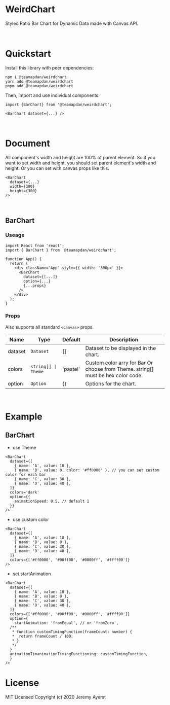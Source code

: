 # WeirdChart

Styled Ratio Bar Chart for Dynamic Data made with Canvas API.

<br>

# Quickstart

Install this library with peer dependencies:

```shell
npm i @teamapdan/weirdchart
yarn add @teamapdan/weirdchart
pnpm add @teamapdan/weirdchart
```

Then, import and use individual components:

```tsx
import {BarChart} from '@teamapdan/weirdchart';

<BarChart dataset={...} />
```

<br>

# Document

All component's width and height are 100% of parent element. So if you want to set width and height, you should set parent element's width and height. Or you can set with canvas props like this.

```tsx
<BarChart
  dataset={...}
  width={300}
  height={300}
/>
```

<br>

## BarChart

### Useage

```tsx
import React from 'react';
import { BarChart } from '@teamapdan/weirdchart';

function App() {
  return (
    <div className="App" style={{ width: '300px' }}>
      <BarChart
        dataset={[...]}
        option={...}
        {...props}
      />
    </div>
  );
}
```

### Props

Also supports all standard `<canvas>` props.

<table>
  <thead>
	<tr>
	  <th>Name</th>
	  <th>Type</th>
	  <th>Default</th>
	  <th>Description</th>
	</tr>
  </thead>
  <tbody>
	<tr>
	  <td>dataset</td>
	  <td><code>Dataset</code></td>
	  <td>[]</td>
	  <td>Dataset to be displayed in the chart.</td>
	</tr>
	<tr>
	  <td>colors</td>
	  <td><code>string[] | Theme</code></td>
	  <td>'pastel'</td>
	  <td>Custom color arry for Bar Or choose from Theme. string[] must be hex color code.</td>
	</tr>
	<tr>
	  <td>option</td>
	  <td><code>Option</code></td>
	  <td>{}</td>
	  <td>Options for the chart.</td>
	</tr>
  </tbody>
</table>

<br>

# Example

## BarChart

- use Theme

```tsx
<BarChart
  dataset={[
    { name: 'A', value: 10 },
    { name: 'B', value: 0, color: '#ff0000' }, // you can set custom color for each bar
    { name: 'C', value: 30 },
    { name: 'D', value: 40 },
  ]}
  colors='dark'
  option={{
    animationSpeed: 0.5, // default 1
  }}
/>
```

- use custom color

```tsx
<BarChart
  dataset={[
    { name: 'A', value: 10 },
    { name: 'B', value: 0 },
    { name: 'C', value: 30 },
    { name: 'D', value: 40 },
  ]}
  colors={['#ff0000', '#00ff00', '#0000ff', '#ffff00']}
/>
```

- set startAnimation

```tsx
<BarChart
  dataset={[
	{ name: 'A', value: 10 },
	{ name: 'B', value: 0 },
	{ name: 'C', value: 30 },
	{ name: 'D', value: 40 },
  ]}
  colors={['#ff0000', '#00ff00', '#0000ff', '#ffff00']}
  option={
	startAnimation: 'fromEqual', // or 'fromZero',
  /**
   * function customTimingFunction(frameCount: number) {
   *  return frameCount / 100;
   * }
   */
  }
  animationTimanimationTimingFunctioning: customTimingFunction,
  }
/>
```

# License

MIT Licensed Copyright (c) 2020 Jeremy Ayerst

```

```
